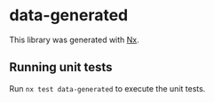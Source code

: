 # data-generated

This library was generated with [Nx](https://nx.dev).

## Running unit tests

Run `nx test data-generated` to execute the unit tests.
